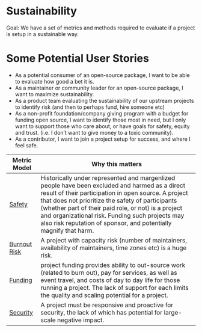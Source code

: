# Sustainability

Goal: We have a set of metrics and methods required to evaluate if a project is setup in a sustainable way.

# Some Potential User Stories


* As a potential consumer of an open-source package, I want to be able to evaluate how good a bet it is.
* As a maintainer or community leader for an open-source package, I want to maximize sustainability.
* As a product team evaluating the sustainability of our upstream projects to identify risk (and then to perhaps fund, hire someone etc)
* As a non-profit foundation/company giving program with a budget for funding open source, I want to identify those most in need, but I only want to support those who care about, or have goals for safety, equity and trust. (i.e. I don’t want to give money to a toxic community).
* As a contributor, I want to join a project setup for success, and where I feel safe.


| Metric Model| Why this matters |
| --- | --- |
| [Safety](safety.md)|Historically under represented and margenlized people have been excluded and harmed as a direct result of their participation in open source. A project that does not prioritize the safety of participants (whether part of their paid role, or not) is a project and organizational risk.  Funding such projects may also risk reputation of sponsor, and potentially magnify that harm. |
| [Burnout Risk](burnout-risk.md)| A project with capacity risk (number of maintainers, availability of maintainers, time zones etc) is a huge risk.  |
| [Funding](funding.md)| project funding provides ability to out-source work (related to burn out), pay for services, as well as event travel, and costs of day to day life for those running a project.  The lack of support for each limits the quality and scaling potential for a project.|
| [Security](security.md)|  A project must be responsive and proactive for security,  the lack of which has potential for large-scale negative impact.|

